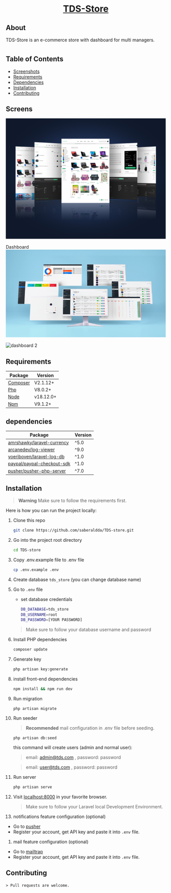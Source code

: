 <a href="https://github.com/saberaldda/TDS-store"> <h1 align="center">TDS-Store</h1></a>

## About

TDS-Store is an e-commerce store with dashboard for multi managers.

#
## Table of Contents

* [Screenshots](#screenshots)
* [Requirements](#requirements)
* [Dependencies](#dependencies)
* [Installation](#installation)
* [Contributing](#contributing)

<a name="screenshots"></a>
## Screens

![store Screens](https://raw.githubusercontent.com/saberaldda/TDS-store/main/storage/mockups/store_front.png)

Dashboard ![dashboard 1](https://raw.githubusercontent.com/saberaldda/TDS-store/main/storage/mockups/201_light_blue.png)

![dashboard 2](https://raw.githubusercontent.com/saberaldda/TDS-store/main/storage/mockups/rm355-pf-s73-card-laptop-01-mockup.png)

<a name="requirements"></a>
## Requirements

Package | Version
--- | ---
[Composer](https://getcomposer.org/) | V2.1.12+
[Php](https://www.php.net/)          | V8.0.2+
[Node](https://nodejs.org/en/)       | v18.12.0+
[Npm](https://nodejs.org/en/)        | V9.1.2+ 

<a name="dependencies"></a>
## dependencies

Package | Version
---- | ----
[amrshawky/laravel-currency](https://github.com/amrshawky/laravel-currency) | ^5.0
[arcanedev/log-viewer](https://github.com/ARCANEDEV/LogViewer) | ^9.0
[yoeriboven/laravel-log-db](https://github.com/yoeriboven/laravel-log-db) | ^1.0
[paypal/paypal-checkout-sdk](https://github.com/paypal/Checkout-PHP-SDK) | ^1.0
[pusher/pusher-php-server](https://github.com/pusher/pusher-http-php) | ^7.0

<a name="installation"></a>
## Installation

> **Warning**
> Make sure to follow the requirements first.

Here is how you can run the project locally:
1. Clone this repo
    ```sh
    git clone https://github.com/saberaldda/TDS-store.git
    ```

1. Go into the project root directory
    ```sh
    cd TDS-store
    ```

1. Copy .env.example file to .env file
    ```sh
    cp .env.example .env
    ```
1. Create database `tds_store` (you can change database name)

1. Go to `.env` file 
    - set database credentials 
        ```sh 
        DB_DATABASE=tds_store
        DB_USERNAME=root
        DB_PASSWORD=[YOUR PASSWORD]
        ```
    > Make sure to follow your database username and password

1. Install PHP dependencies 
    ```sh
    composer update
    ```

1. Generate key 
    ```sh
    php artisan key:generate
    ```

1. install front-end dependencies
    ```sh
    npm install && npm run dev
    ```

1. Run migration
    ```
    php artisan migrate
    ```
    
1. Run seeder

    > **Recommended**
    >  mail configuration in .env file before seeding.

    ```
    php artisan db:seed
    ```
    this command will create users (admin and normal user):
     > email: admin@tds.com , password: password

     > email: user@tds.com , password: password 

1. Run server 
   
    ```sh
    php artisan serve
    ```  

1. Visit [localhost:8000](http://localhost:8000) in your favorite browser.

    > Make sure to follow your Laravel local Development Environment.

1. notifications feature configuration (optional)
 - Go to [pusher](https://pusher.com)
 - Register your account, get API key and paste it into `.env` file.

1. mail feature configuration (optional)
 - Go to [mailtrap](https://mailtrap.io)
 - Register your account, get API key and paste it into `.env` file.


<a name="contributing"></a>
## Contributing
    > Pull requests are welcome.
